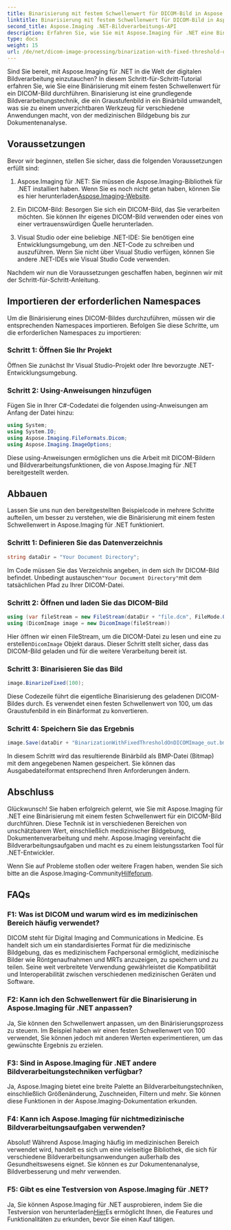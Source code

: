 ```yaml
---
title: Binarisierung mit festem Schwellenwert für DICOM-Bild in Aspose.Imaging für .NET
linktitle: Binarisierung mit festem Schwellenwert für DICOM-Bild in Aspose.Imaging für .NET
second_title: Aspose.Imaging .NET-Bildverarbeitungs-API
description: Erfahren Sie, wie Sie mit Aspose.Imaging für .NET eine Binarisierung für ein DICOM-Bild durchführen. Schritt-für-Schritt-Anleitung mit Codebeispielen.
type: docs
weight: 15
url: /de/net/dicom-image-processing/binarization-with-fixed-threshold-on-dicom-image/
---
```

Sind Sie bereit, mit Aspose.Imaging für .NET in die Welt der digitalen Bildverarbeitung einzutauchen? In diesem Schritt-für-Schritt-Tutorial erfahren Sie, wie Sie eine Binärisierung mit einem festen Schwellenwert für ein DICOM-Bild durchführen. Binarisierung ist eine grundlegende Bildverarbeitungstechnik, die ein Graustufenbild in ein Binärbild umwandelt, was sie zu einem unverzichtbaren Werkzeug für verschiedene Anwendungen macht, von der medizinischen Bildgebung bis zur Dokumentenanalyse.

## Voraussetzungen

Bevor wir beginnen, stellen Sie sicher, dass die folgenden Voraussetzungen erfüllt sind:

1.  Aspose.Imaging für .NET: Sie müssen die Aspose.Imaging-Bibliothek für .NET installiert haben. Wenn Sie es noch nicht getan haben, können Sie es hier herunterladen[Aspose.Imaging-Website](https://releases.aspose.com/imaging/net/).

2. Ein DICOM-Bild: Besorgen Sie sich ein DICOM-Bild, das Sie verarbeiten möchten. Sie können Ihr eigenes DICOM-Bild verwenden oder eines von einer vertrauenswürdigen Quelle herunterladen.

3. Visual Studio oder eine beliebige .NET-IDE: Sie benötigen eine Entwicklungsumgebung, um den .NET-Code zu schreiben und auszuführen. Wenn Sie nicht über Visual Studio verfügen, können Sie andere .NET-IDEs wie Visual Studio Code verwenden.

Nachdem wir nun die Voraussetzungen geschaffen haben, beginnen wir mit der Schritt-für-Schritt-Anleitung.

## Importieren der erforderlichen Namespaces

Um die Binärisierung eines DICOM-Bildes durchzuführen, müssen wir die entsprechenden Namespaces importieren. Befolgen Sie diese Schritte, um die erforderlichen Namespaces zu importieren:

### Schritt 1: Öffnen Sie Ihr Projekt

Öffnen Sie zunächst Ihr Visual Studio-Projekt oder Ihre bevorzugte .NET-Entwicklungsumgebung.

### Schritt 2: Using-Anweisungen hinzufügen

Fügen Sie in Ihrer C#-Codedatei die folgenden using-Anweisungen am Anfang der Datei hinzu:

```csharp
using System;
using System.IO;
using Aspose.Imaging.FileFormats.Dicom;
using Aspose.Imaging.ImageOptions;
```

Diese using-Anweisungen ermöglichen uns die Arbeit mit DICOM-Bildern und Bildverarbeitungsfunktionen, die von Aspose.Imaging für .NET bereitgestellt werden.

## Abbauen

Lassen Sie uns nun den bereitgestellten Beispielcode in mehrere Schritte aufteilen, um besser zu verstehen, wie die Binärisierung mit einem festen Schwellenwert in Aspose.Imaging für .NET funktioniert.

### Schritt 1: Definieren Sie das Datenverzeichnis

```csharp
string dataDir = "Your Document Directory";
```

 Im Code müssen Sie das Verzeichnis angeben, in dem sich Ihr DICOM-Bild befindet. Unbedingt austauschen`"Your Document Directory"`mit dem tatsächlichen Pfad zu Ihrer DICOM-Datei.

### Schritt 2: Öffnen und laden Sie das DICOM-Bild

```csharp
using (var fileStream = new FileStream(dataDir + "file.dcm", FileMode.Open, FileAccess.Read))
using (DicomImage image = new DicomImage(fileStream))
```

 Hier öffnen wir einen FileStream, um die DICOM-Datei zu lesen und eine zu erstellen`DicomImage` Objekt daraus. Dieser Schritt stellt sicher, dass das DICOM-Bild geladen und für die weitere Verarbeitung bereit ist.

### Schritt 3: Binarisieren Sie das Bild

```csharp
image.BinarizeFixed(100);
```

Diese Codezeile führt die eigentliche Binarisierung des geladenen DICOM-Bildes durch. Es verwendet einen festen Schwellenwert von 100, um das Graustufenbild in ein Binärformat zu konvertieren.

### Schritt 4: Speichern Sie das Ergebnis

```csharp
image.Save(dataDir + "BinarizationWithFixedThresholdOnDICOMImage_out.bmp", new BmpOptions());
```

In diesem Schritt wird das resultierende Binärbild als BMP-Datei (Bitmap) mit dem angegebenen Namen gespeichert. Sie können das Ausgabedateiformat entsprechend Ihren Anforderungen ändern.

## Abschluss

Glückwunsch! Sie haben erfolgreich gelernt, wie Sie mit Aspose.Imaging für .NET eine Binärisierung mit einem festen Schwellenwert für ein DICOM-Bild durchführen. Diese Technik ist in verschiedenen Bereichen von unschätzbarem Wert, einschließlich medizinischer Bildgebung, Dokumentenverarbeitung und mehr. Aspose.Imaging vereinfacht die Bildverarbeitungsaufgaben und macht es zu einem leistungsstarken Tool für .NET-Entwickler.

 Wenn Sie auf Probleme stoßen oder weitere Fragen haben, wenden Sie sich bitte an die Aspose.Imaging-Community[Hilfeforum](https://forum.aspose.com/).

## FAQs

### F1: Was ist DICOM und warum wird es im medizinischen Bereich häufig verwendet?

DICOM steht für Digital Imaging and Communications in Medicine. Es handelt sich um ein standardisiertes Format für die medizinische Bildgebung, das es medizinischem Fachpersonal ermöglicht, medizinische Bilder wie Röntgenaufnahmen und MRTs anzuzeigen, zu speichern und zu teilen. Seine weit verbreitete Verwendung gewährleistet die Kompatibilität und Interoperabilität zwischen verschiedenen medizinischen Geräten und Software.

### F2: Kann ich den Schwellenwert für die Binarisierung in Aspose.Imaging für .NET anpassen?

Ja, Sie können den Schwellenwert anpassen, um den Binärisierungsprozess zu steuern. Im Beispiel haben wir einen festen Schwellenwert von 100 verwendet, Sie können jedoch mit anderen Werten experimentieren, um das gewünschte Ergebnis zu erzielen.

### F3: Sind in Aspose.Imaging für .NET andere Bildverarbeitungstechniken verfügbar?

Ja, Aspose.Imaging bietet eine breite Palette an Bildverarbeitungstechniken, einschließlich Größenänderung, Zuschneiden, Filtern und mehr. Sie können diese Funktionen in der Aspose.Imaging-Dokumentation erkunden.

### F4: Kann ich Aspose.Imaging für nichtmedizinische Bildverarbeitungsaufgaben verwenden?

Absolut! Während Aspose.Imaging häufig im medizinischen Bereich verwendet wird, handelt es sich um eine vielseitige Bibliothek, die sich für verschiedene Bildverarbeitungsanwendungen außerhalb des Gesundheitswesens eignet. Sie können es zur Dokumentenanalyse, Bildverbesserung und mehr verwenden.

### F5: Gibt es eine Testversion von Aspose.Imaging für .NET?

 Ja, Sie können Aspose.Imaging für .NET ausprobieren, indem Sie die Testversion von herunterladen[Hier](https://releases.aspose.com/)Es ermöglicht Ihnen, die Features und Funktionalitäten zu erkunden, bevor Sie einen Kauf tätigen.
